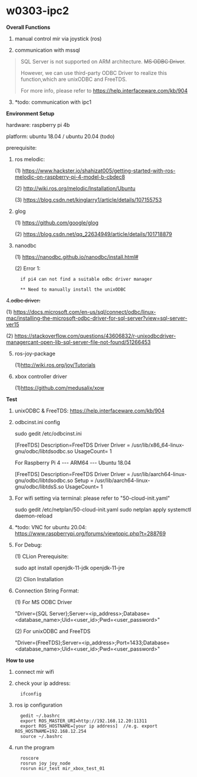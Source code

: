# w0303-ipc2

**Overall Functions**

1. manual control mir via joystick (ros)

2. communication with mssql

> SQL Server is not supported on ARM architecture. ~~MS ODBC Driver~~. 
> 
> However, we can use third-party ODBC Driver to realize this function,which are unixODBC and FreeTDS. 
> 
> For more info, please refer to https://help.interfaceware.com/kb/904

3. *todo: communication with ipc1


**Environment Setup**

hardware: raspberry pi 4b

platform: ubuntu 18.04 / ubuntu 20.04 (todo)

prerequisite:

1. ros melodic:
   
   (1) https://www.hackster.io/shahizat005/getting-started-with-ros-melodic-on-raspberry-pi-4-model-b-cbdec8

   (2) http://wiki.ros.org/melodic/Installation/Ubuntu
   
   (3) https://blog.csdn.net/kinglarry1/article/details/107155753
   
2. glog
   
   (1) https://github.com/google/glog

   (2) https://blog.csdn.net/qq_22634949/article/details/101718879

3. nanodbc

   (1) https://nanodbc.github.io/nanodbc/install.html#
   
   (2) Error 1:
         
         if pi4 can not find a suitable odbc driver manager
         
         ** Need to manually install the unixODBC

4.~~odbc driver:~~
   
   (1) https://docs.microsoft.com/en-us/sql/connect/odbc/linux-mac/installing-the-microsoft-odbc-driver-for-sql-server?view=sql-server-ver15

   (2) https://stackoverflow.com/questions/43606832/r-unixodbcdriver-managercant-open-lib-sql-server-file-not-found/51266453

5. ros-joy-package

   (1)http://wiki.ros.org/joy/Tutorials
   
6. xbox controller driver

   (1)https://github.com/medusalix/xow
   
**Test**

1. unixODBC & FreeTDS: https://help.interfaceware.com/kb/904

2. odbcinst.ini config

      sudo gedit /etc/odbcinst.ini

      [FreeTDS]
      Description=FreeTDS Driver
      Driver = /usr/lib/x86_64-linux-gnu/odbc/libtdsodbc.so
      UsageCount= 1
      
      For Raspberry Pi 4 --- ARM64 --- Ubuntu 18.04
      
      [FreeTDS]
      Description=FreeTDS Driver
      Driver = /usr/lib/aarch64-linux-gnu/odbc/libtdsodbc.so
      Setup = /usr/lib/aarch64-linux-gnu/odbc/libtdsS.so
      UsageCount= 1

3. For wifi setting via terminal: please refer to "50-cloud-init.yaml" 

      sudo gedit /etc/netplan/50-cloud-init.yaml
      sudo netplan apply
      systemctl daemon-reload
      
4. *todo: VNC for ubuntu 20.04: https://www.raspberrypi.org/forums/viewtopic.php?t=288769

5. For Debug:

   (1) CLion Prerequisite: 
   
      sudo apt install openjdk-11-jdk openjdk-11-jre
      
   (2) Clion Installation

6. Connection String Format:

   (1) For MS ODBC Driver
      
      "Driver={SQL Server};Server=<ip_address>;Database=<database_name>;Uid=<user_id>;Pwd=<user_password>"
      
   (2) For unixODBC and FreeTDS
   
      "Driver={FreeTDS};Server=<ip_address>;Port=1433;Database=<database_name>;Uid=<user_id>;Pwd=<user_password>"

**How to use**

1. connect mir wifi
2. check your ip address: 
            
         ifconfig
   
3. ros ip configuration
   
         gedit ~/.bashrc
         export ROS_MASTER_URI=http://192.168.12.20:11311
         export ROS_HOSTNAME=[your ip address]  //e.g. export ROS_HOSTNAME=192.168.12.254
         source ~/.bashrc
4. run the program 

         roscore
         rosrun joy joy_node
         rosrun mir_test mir_xbox_test_01
